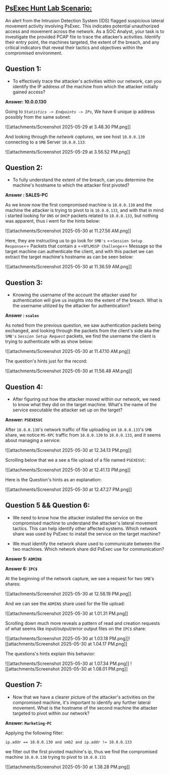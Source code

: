 ## [PsExec Hunt Lab Scenario:](https://cyberdefenders.org/blueteam-ctf-challenges/psexec-hunt/)
An alert from the Intrusion Detection System (IDS) flagged suspicious lateral movement activity involving PsExec. This indicates potential unauthorized access and movement across the network. As a SOC Analyst, your task is to investigate the provided PCAP file to trace the attacker’s activities. Identify their entry point, the machines targeted, the extent of the breach, and any critical indicators that reveal their tactics and objectives within the compromised environment.

## Question 1:

- To effectively trace the attacker's activities within our network, can you identify the IP address of the machine from which the attacker initially gained access?

**Answer: 10.0.0.130**

Going to *`Statistics -> Endpoints -> IPs`*, We have 6 unique ip address possibly from the same subnet:

![[attachments/Screenshot 2025-05-29 at 3.48.30 PM.png]]

And looking through the *network captures*, we see host `10.0.0.130` connecting to a `SMB` Server `10.0.0.133`:

![[attachments/Screenshot 2025-05-29 at 3.56.52 PM.png]]

## Question 2:

- To fully understand the extent of the breach, can you determine the machine's hostname to which the attacker first pivoted?

**Answer : SALES-PC** 

As we know now the first compromised machine is `10.0.0.130` and the machine the attacker is trying to pivot to is `10.0.0.133`, and with that in mind i started looking for `DNS` or `DHCP` packets related to `10.0.0.133`, but nothing was apparent, thus i went for the hints below:

![[attachments/Screenshot 2025-05-30 at 11.27.56 AM.png]]

Here, they are instructing us to go look for `SMB's`  ==`Session Setup Response`== Packets that contain a ==`NTLMSSP Challenge`== Message so the target machine can authenticate the client, and with this packet we can extract the target machine's hostname as can be seen below:

![[attachments/Screenshot 2025-05-30 at 11.36.59 AM.png]] 

## Question 3:

- Knowing the username of the account the attacker used for authentication will give us insights into the extent of the breach. What is the username utilized by the attacker for authentication?

 **Answer : `ssales`** 

As noted from the previous question, we saw authentication packets being exchanged, and looking through the packets from the client's side aka the `SMB's` *`Session Setup Request`* packets, we find the username the client is trying to authenticate with as show below:


![[attachments/Screenshot 2025-05-30 at 11.47.10 AM.png]]

The question's hints just for the record:

![[attachments/Screenshot 2025-05-30 at 11.56.48 AM.png]]


## Question 4:

- After figuring out how the attacker moved within our network, we need to know what they did on the target machine. What's the name of the service executable the attacker set up on the target?

**Answer: `PSEXESVC`**

After `10.0.0.130`'s network traffic of file uploading on `10.0.0.133`'s `SMB` share, we notice `MS-RPC` traffic from `10.0.0.130` to `10.0.0.133`, and it seems about managing a service:


![[attachments/Screenshot 2025-05-30 at 12.34.13 PM.png]]


Scrolling below that we a see a file upload of a file named `PSEXESVC`:


![[attachments/Screenshot 2025-05-30 at 12.41.13 PM.png]]

Here is the Question's hints as an explanation:

![[attachments/Screenshot 2025-05-30 at 12.47.27 PM.png]]

## Question 5 && Question 6:

- We need to know how the attacker installed the service on the compromised machine to understand the attacker's lateral movement tactics. This can help identify other affected systems. Which network share was used by PsExec to install the service on the target machine?

- We must identify the network share used to communicate between the two machines. Which network share did PsExec use for communication?

**Answer 5: `ADMIN$`**

**Answer 6: `IPC$`**

At the beginning of the network capture, we see a request for two `SMB`'s shares:

![[attachments/Screenshot 2025-05-30 at 12.58.19 PM.png]]

And we can see the `ADMIN$` share used for the file upload:

![[attachments/Screenshot 2025-05-30 at 1.01.31 PM.png]]

Scrolling down much more reveals a pattern of read and creation requests of what seems like input/output/error output files on the `IPC$` share:

![[attachments/Screenshot 2025-05-30 at 1.03.18 PM.png]]![[attachments/Screenshot 2025-05-30 at 1.04.17 PM.png]]

The questions's hints explain this behavior:

![[attachments/Screenshot 2025-05-30 at 1.07.34 PM.png]]
![[attachments/Screenshot 2025-05-30 at 1.08.01 PM.png]]

## Question 7:

- Now that we have a clearer picture of the attacker's activities on the compromised machine, it's important to identify any further lateral movement. What is the hostname of the second machine the attacker targeted to pivot within our network?

**Answer: `Marketing-PC`**
	
Applying the following filter:

`ip.addr == 10.0.0.130 and smb2 and ip.addr != 10.0.0.133`

we filter out the first pivoted machine's ip, thus we find the compromised  machine `10.0.0.130`
trying to pivot to `10.0.0.131`

![[attachments/Screenshot 2025-05-30 at 1.38.28 PM.png]]